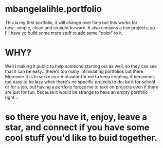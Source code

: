 # mbangelalihle.portfolio
This is my first portfolio, it will change over time but this works for now...simple, clean and straight forward. It also contains a few projects, so I'll have yo build some more stuff to add some "color" to it.

# WHY?
Well I making it public to help someone starting out as well, so they can see that it can be easy...there's too many intimidating portfolios out there.
Moreover It is to serve as a motivator for me to keep creating, it becaomes too easy to be lazy when there's no specific projects to do; be it for school or for a job, but having a portfolio forces me to take on projects even if there are just for fun, because it would be strange to have an empty portfolio right...

# so there you have it, enjoy, leave a star, and connect if you have some cool stuff you'd like to buid together.
